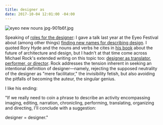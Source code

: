 ```yaml
---
title: designer as
date: 2017-10-04 12:01:00 -04:00
---
```


![eyeo new nouns jpg-901b6f.jpg](/uploads/eyeo%20new%20nouns%20jpg-901b6f.jpg)

Speaking of [roles for the designer](http://sarahendren.com/reading-notes/ninety-percent-of-the-job/): I gave a talk last year at the Eyeo Festival about (among other things) [finding new names for describing design](https://vimeo.com/179040817). I quoted Rory Hyde and the nouns and verbs he cites in [his book](http://roryhyde.com/Writing) about the future of architecture and design, but I hadn't at that time come across Michael Rock's extended writing on this topic too: [designer as translator, performer, or director](https://2x4.org/ideas/22/designer-as-author/). Rock addresses the tension inherent in seeking an intentional definition of designer—namely, rejecting the supposed neutrality of the designer as "mere facilitator," the invisibility fetish, but also avoiding the pitfalls of becoming the auteur, the singular genius.

I like his ending:

"If we really need to coin a phrase to describe an activity encompassing imaging, editing, narration, chronicling, performing, translating, organizing and directing, I'll conclude with a suggestion:

designer = designer."
